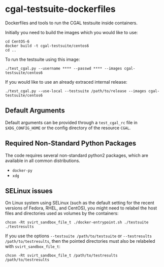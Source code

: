 cgal-testsuite-dockerfiles
==========================

Dockerfiles and tools to run the CGAL testsuite inside containers.

Initially you need to build the images which you would like to use:

    cd CentOS-6
    docker build -t cgal-testsuite/centos6
    cd ..

To run the testsuite using this image:

    ./test_cgal.py --username **** --passwd **** --images cgal-testsuite/centos6

If you would like to use an already extraced internal release:

    ./test_cgal.py --use-local --testsuite /path/to/release --images cgal-testsuite/centos6


Default Arguments
-----------------

Default arguments can be provided through a `test_cgal_rc` file in
`$XDG_CONFIG_HOME` or the config directory of the resource `CGAL`.


Required Non-Standard Python Packages
------------------------

The code requires several non-standard python2 packages, which are
available in all common distributions.

- `docker-py`
- `xdg`

SELinux issues
--------------
On Linux system using SELinux (such as the default setting for the recent
versions of Fedora, RHEL, and CentOS), you might need to relabel the host
files and directories used as volumes by the containers:

    chcon -Rt svirt_sandbox_file_t ./docker-entrypoint.sh ./testsuite ./testresults

If you use the options `--testsuite /path/to/testsuite` or `--testresults /path/to/testresults`, then the pointed directories must also be relabeled with `svirt_sandbox_file_t`:

    chcon -Rt svirt_sandbox_file_t /path/to/testresults /path/to/testresults
